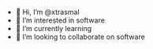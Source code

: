 - 👋 Hi, I’m @xtrasmal
- 👀 I’m interested in software
- 🌱 I’m currently learning
- 💞️ I’m looking to collaborate on software

<!---
xtrasmal/xtrasmal is a ✨ special ✨ repository because its `README.md` (this file) appears on your GitHub profile.
You can click the Preview link to take a look at your changes.
--->
